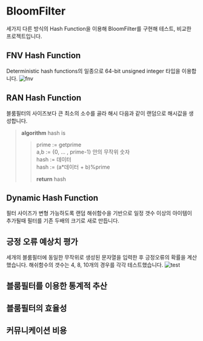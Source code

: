# BloomFilter
세가지 다른 방식의 Hash Function을 이용해 BloomFilter를 구현해 테스트, 비교한 프로젝트입니다.  
## FNV Hash Function
Deterministic hash functions의 일종으로 64-bit unsigned integer 타입을 이용합니다.
![fnv](https://user-images.githubusercontent.com/49792776/83942457-6e41f600-a82e-11ea-8d90-969f59c1e442.PNG)

## RAN Hash Function
블룸필터의 사이즈보다 큰 최소의 소수를 골라 해시 다음과 같이 랜덤으로 해시값을 생성합니다.    
>**algorithm** hash is  
>> prime := getprime  
>> a,b := {0, ... , prime-1} 안의 무작위 숫자  
>> hash := 데이터  
>> hash := (a*데이터 + b)%prime  
>>  
>> **return** hash

## Dynamic Hash Function
필터 사이즈가 변형 가능하도록 랜덤 해쉬함수을 기반으로 일정 갯수 이상의 아이템이 추가될때 필터를 기존 두배의 크기로 새로 만듭니다.

## 긍정 오류 예상치 평가
세개의 블룸필터에 동일한 무작위로 생성된 문자열을 입력한 후 긍정오류의 확률을 계산했습니다.
해쉬함수의 갯수는 4, 8, 10개의 경우를 각각 테스트했습니다.
![test](https://user-images.githubusercontent.com/49792776/83942994-7e100900-a833-11ea-903e-b22ef05bf10e.PNG)


## 블룸필터를 이용한 통계적 추산
## 블룸필터의 효율성
## 커뮤니케이션 비용 
